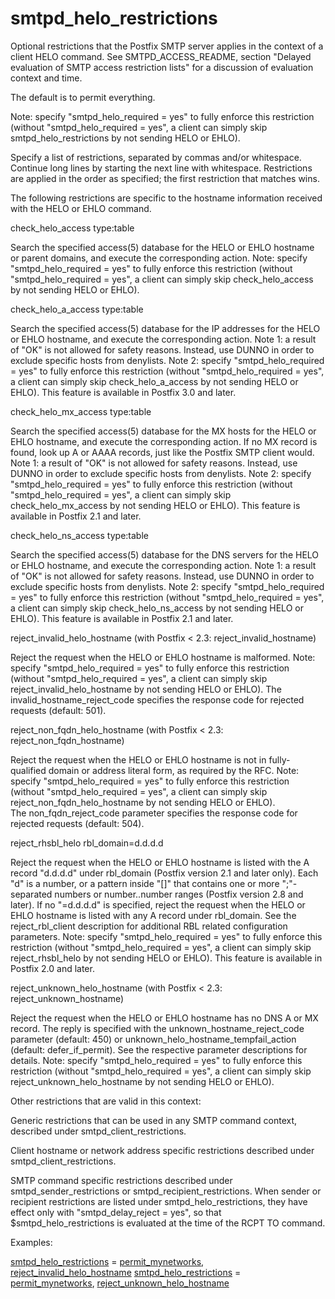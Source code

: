 # smtpd_helo_restrictions 


Optional restrictions that the Postfix SMTP server applies in the
context of a client HELO command.
See SMTPD_ACCESS_README, section "Delayed evaluation of SMTP access
restriction lists" for a discussion of evaluation context and time.



The default is to permit everything.


 Note: specify "smtpd_helo_required = yes" to fully enforce this
restriction (without "smtpd_helo_required = yes", a client can
simply skip smtpd_helo_restrictions by not sending HELO or EHLO).



Specify a list of restrictions, separated by commas and/or whitespace.
Continue long lines by starting the next line with whitespace.
Restrictions are applied in the order as specified; the first
restriction that matches wins.



The following restrictions are specific to the hostname information
received with the HELO or EHLO command.




check_helo_access type:table

Search the specified access(5) database for the HELO or EHLO
hostname or parent domains, and execute the corresponding action.
Note: specify "smtpd_helo_required = yes" to fully enforce this
restriction (without "smtpd_helo_required = yes", a client can
simply skip check_helo_access by not sending HELO or EHLO).  

check_helo_a_access type:table

Search the specified access(5) database for the IP addresses for
the HELO or EHLO hostname, and execute the corresponding action.
Note 1: a result of "OK" is not allowed for safety reasons. Instead,
use DUNNO in order to exclude specific hosts from denylists.  Note
2: specify "smtpd_helo_required = yes" to fully enforce this
restriction (without "smtpd_helo_required = yes", a client can
simply skip check_helo_a_access by not sending HELO or EHLO).  This
feature is available in Postfix 3.0 and later.


check_helo_mx_access type:table

Search the specified access(5) database for the MX hosts for
the HELO or EHLO hostname, and execute the corresponding action.
If no MX record is found, look up A or AAAA records, just like the
Postfix SMTP client would.
Note 1: a result of "OK" is not allowed for safety reasons. Instead,
use DUNNO in order to exclude specific hosts from denylists.  Note
2: specify "smtpd_helo_required = yes" to fully enforce this
restriction (without "smtpd_helo_required = yes", a client can
simply skip check_helo_mx_access by not sending HELO or EHLO).  This
feature is available in Postfix 2.1 and later.


check_helo_ns_access type:table

Search the specified access(5) database for the DNS servers
for the HELO or EHLO hostname, and execute the corresponding action.
Note 1: a result of "OK" is not allowed for safety reasons. Instead,
use DUNNO in order to exclude specific hosts from denylists.  Note
2: specify "smtpd_helo_required = yes" to fully enforce this
restriction (without "smtpd_helo_required = yes", a client can
simply skip check_helo_ns_access by not sending HELO or EHLO). This
feature is available in Postfix 2.1 and later.


reject_invalid_helo_hostname (with Postfix &lt; 2.3: reject_invalid_hostname)

Reject the request when the HELO or EHLO hostname is malformed.
Note: specify "smtpd_helo_required = yes" to fully enforce
this restriction (without "smtpd_helo_required = yes", a client can simply
skip reject_invalid_helo_hostname by not sending HELO or EHLO).
 The invalid_hostname_reject_code specifies the response code
for rejected requests (default: 501).

reject_non_fqdn_helo_hostname (with Postfix &lt; 2.3: reject_non_fqdn_hostname)

Reject the request when the HELO or EHLO hostname is not in
fully-qualified domain or address literal form, as required by the
RFC. Note: specify
"smtpd_helo_required = yes" to fully enforce this restriction
(without "smtpd_helo_required = yes", a client can simply skip
reject_non_fqdn_helo_hostname by not sending HELO or EHLO).  
The non_fqdn_reject_code parameter specifies the response code for
rejected requests (default: 504).

reject_rhsbl_helo rbl_domain=d.d.d.d

Reject the request when the HELO or EHLO hostname is
listed with the A record "d.d.d.d" under rbl_domain
(Postfix version 2.1 and later only).  Each "d" is a number,
or a pattern inside "[]" that contains one or more ";"-separated
numbers or number..number ranges (Postfix version 2.8 and later).
If no "=d.d.d.d" is
specified, reject the request when the HELO or EHLO hostname is
listed with any A record under rbl_domain. See the
reject_rbl_client description for additional RBL related configuration
parameters.  Note: specify "smtpd_helo_required = yes" to fully
enforce this restriction (without "smtpd_helo_required = yes", a
client can simply skip reject_rhsbl_helo by not sending HELO or
EHLO). This feature is available in Postfix 2.0
and later.  

reject_unknown_helo_hostname (with Postfix &lt; 2.3: reject_unknown_hostname)

Reject the request when the HELO or EHLO hostname has no DNS A
or MX record.  The reply is specified with the
unknown_hostname_reject_code parameter (default: 450) or
unknown_helo_hostname_tempfail_action (default: defer_if_permit).
See the respective parameter descriptions for details. 
Note: specify "smtpd_helo_required = yes" to fully
enforce this restriction (without "smtpd_helo_required = yes", a
client can simply skip reject_unknown_helo_hostname by not sending
HELO or EHLO). 




Other restrictions that are valid in this context:




 Generic restrictions that can be used
in any SMTP command context, described under smtpd_client_restrictions.

 Client hostname or network address specific restrictions
described under smtpd_client_restrictions.

 SMTP command specific restrictions described under
smtpd_sender_restrictions or smtpd_recipient_restrictions.  When
sender or recipient restrictions are listed under smtpd_helo_restrictions,
they have effect only with "smtpd_delay_reject = yes", so that
$smtpd_helo_restrictions is evaluated at the time of the RCPT TO
command.




Examples:



<a href="postconf.5.html#smtpd_helo_restrictions">smtpd_helo_restrictions</a> = <a href="postconf.5.html#permit_mynetworks">permit_mynetworks</a>, <a href="postconf.5.html#reject_invalid_helo_hostname">reject_invalid_helo_hostname</a>
<a href="postconf.5.html#smtpd_helo_restrictions">smtpd_helo_restrictions</a> = <a href="postconf.5.html#permit_mynetworks">permit_mynetworks</a>, <a href="postconf.5.html#reject_unknown_helo_hostname">reject_unknown_helo_hostname</a>



